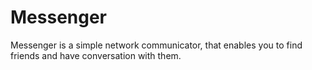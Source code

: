 # Messenger

Messenger is a simple network communicator, that enables you to find friends and have conversation with them.


